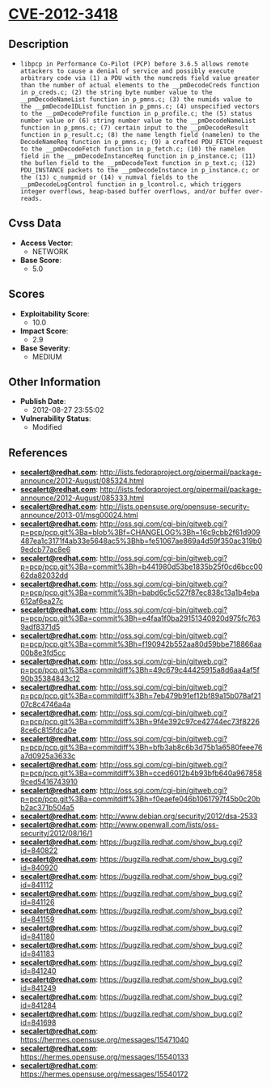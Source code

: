 
# [CVE-2012-3418](https://cve.mitre.org/cgi-bin/cvename.cgi?name=CVE-2012-3418)

## Description

- `libpcp in Performance Co-Pilot (PCP) before 3.6.5 allows remote attackers to cause a denial of service and possibly execute arbitrary code via (1) a PDU with the numcreds field value greater than the number of actual elements to the __pmDecodeCreds function in p_creds.c; (2) the string byte number value to the __pmDecodeNameList function in p_pmns.c; (3) the numids value to the __pmDecodeIDList function in p_pmns.c; (4) unspecified vectors to the __pmDecodeProfile function in p_profile.c; the (5) status number value or (6) string number value to the __pmDecodeNameList function in p_pmns.c; (7) certain input to the __pmDecodeResult function in p_result.c; (8) the name length field (namelen) to the DecodeNameReq function in p_pmns.c; (9) a crafted PDU_FETCH request to the __pmDecodeFetch function in p_fetch.c; (10) the namelen field in the __pmDecodeInstanceReq function in p_instance.c; (11) the buflen field to the __pmDecodeText function in p_text.c; (12) PDU_INSTANCE packets to the __pmDecodeInstance in p_instance.c; or the (13) c_numpmid or (14) v_numval fields to the __pmDecodeLogControl function in p_lcontrol.c, which triggers integer overflows, heap-based buffer overflows, and/or buffer over-reads.`

## Cvss Data

- **Access Vector**:
  - NETWORK
- **Base Score**:
  - 5.0

## Scores

- **Exploitability Score**:
  - 10.0
- **Impact Score**:
  - 2.9
- **Base Severity**:
  - MEDIUM

## Other Information

- **Publish Date**:
  - 2012-08-27 23:55:02
- **Vulnerability Status**:
  - Modified

## References

- **secalert@redhat.com**: http://lists.fedoraproject.org/pipermail/package-announce/2012-August/085324.html
- **secalert@redhat.com**: http://lists.fedoraproject.org/pipermail/package-announce/2012-August/085333.html
- **secalert@redhat.com**: http://lists.opensuse.org/opensuse-security-announce/2013-01/msg00024.html
- **secalert@redhat.com**: http://oss.sgi.com/cgi-bin/gitweb.cgi?p=pcp/pcp.git%3Ba=blob%3Bf=CHANGELOG%3Bh=16c9cbb2f61d909487ea1c3171f4ab33e5648ac5%3Bhb=fe51067ae869a4d59f350ac319b09edcb77ac8e6
- **secalert@redhat.com**: http://oss.sgi.com/cgi-bin/gitweb.cgi?p=pcp/pcp.git%3Ba=commit%3Bh=b441980d53be1835b25f0cd6bcc0062da82032dd
- **secalert@redhat.com**: http://oss.sgi.com/cgi-bin/gitweb.cgi?p=pcp/pcp.git%3Ba=commit%3Bh=babd6c5c527f87ec838c13a1b4eba612af6ea27c
- **secalert@redhat.com**: http://oss.sgi.com/cgi-bin/gitweb.cgi?p=pcp/pcp.git%3Ba=commit%3Bh=e4faa1f0ba29151340920d975fc7639adf8371d5
- **secalert@redhat.com**: http://oss.sgi.com/cgi-bin/gitweb.cgi?p=pcp/pcp.git%3Ba=commit%3Bh=f190942b552aa80d59bbe718866aa00b8e3fd5cc
- **secalert@redhat.com**: http://oss.sgi.com/cgi-bin/gitweb.cgi?p=pcp/pcp.git%3Ba=commitdiff%3Bh=49c679c44425915a8d6aa4af5f90b35384843c12
- **secalert@redhat.com**: http://oss.sgi.com/cgi-bin/gitweb.cgi?p=pcp/pcp.git%3Ba=commitdiff%3Bh=7eb479b91ef12bf89a15b078af2107c8c4746a4a
- **secalert@redhat.com**: http://oss.sgi.com/cgi-bin/gitweb.cgi?p=pcp/pcp.git%3Ba=commitdiff%3Bh=9f4e392c97ce42744ec73f82268ce6c815fdca0e
- **secalert@redhat.com**: http://oss.sgi.com/cgi-bin/gitweb.cgi?p=pcp/pcp.git%3Ba=commitdiff%3Bh=bfb3ab8c6b3d75b1a6580feee76a7d0925a3633c
- **secalert@redhat.com**: http://oss.sgi.com/cgi-bin/gitweb.cgi?p=pcp/pcp.git%3Ba=commitdiff%3Bh=cced6012b4b93bfb640a9678589ced5416743910
- **secalert@redhat.com**: http://oss.sgi.com/cgi-bin/gitweb.cgi?p=pcp/pcp.git%3Ba=commitdiff%3Bh=f0eaefe046b1061797f45b0c20bb2ac371b504a5
- **secalert@redhat.com**: http://www.debian.org/security/2012/dsa-2533
- **secalert@redhat.com**: http://www.openwall.com/lists/oss-security/2012/08/16/1
- **secalert@redhat.com**: https://bugzilla.redhat.com/show_bug.cgi?id=840822
- **secalert@redhat.com**: https://bugzilla.redhat.com/show_bug.cgi?id=840920
- **secalert@redhat.com**: https://bugzilla.redhat.com/show_bug.cgi?id=841112
- **secalert@redhat.com**: https://bugzilla.redhat.com/show_bug.cgi?id=841126
- **secalert@redhat.com**: https://bugzilla.redhat.com/show_bug.cgi?id=841159
- **secalert@redhat.com**: https://bugzilla.redhat.com/show_bug.cgi?id=841180
- **secalert@redhat.com**: https://bugzilla.redhat.com/show_bug.cgi?id=841183
- **secalert@redhat.com**: https://bugzilla.redhat.com/show_bug.cgi?id=841240
- **secalert@redhat.com**: https://bugzilla.redhat.com/show_bug.cgi?id=841249
- **secalert@redhat.com**: https://bugzilla.redhat.com/show_bug.cgi?id=841284
- **secalert@redhat.com**: https://bugzilla.redhat.com/show_bug.cgi?id=841698
- **secalert@redhat.com**: https://hermes.opensuse.org/messages/15471040
- **secalert@redhat.com**: https://hermes.opensuse.org/messages/15540133
- **secalert@redhat.com**: https://hermes.opensuse.org/messages/15540172
